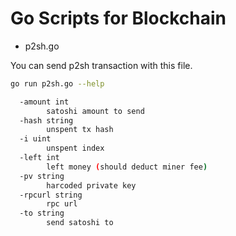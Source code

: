 # Go Scripts for Blockchain

* p2sh.go

You can send p2sh transaction with this file.

```BASH
go run p2sh.go --help

  -amount int
        satoshi amount to send
  -hash string
        unspent tx hash
  -i uint
        unspent index
  -left int
        left money (should deduct miner fee)
  -pv string
        harcoded private key
  -rpcurl string
        rpc url
  -to string
        send satoshi to
```